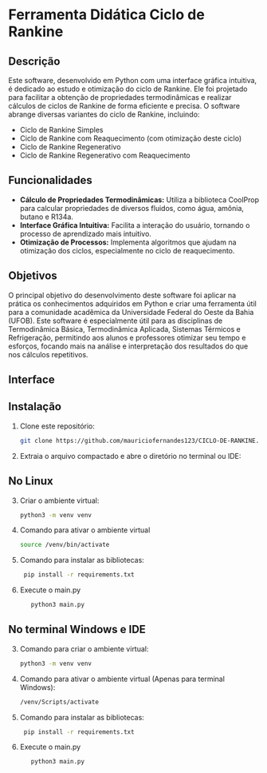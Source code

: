 # Ferramenta Didática Ciclo de Rankine

## Descrição

Este software, desenvolvido em Python com uma interface gráfica intuitiva, é dedicado ao estudo e otimização do ciclo de Rankine. Ele foi projetado para facilitar a obtenção de propriedades termodinâmicas e realizar cálculos de ciclos de Rankine de forma eficiente e precisa. O software abrange diversas variantes do ciclo de Rankine, incluindo:

- Ciclo de Rankine Simples
- Ciclo de Rankine com Reaquecimento (com otimização deste ciclo)
- Ciclo de Rankine Regenerativo
- Ciclo de Rankine Regenerativo com Reaquecimento

## Funcionalidades

- **Cálculo de Propriedades Termodinâmicas:** Utiliza a biblioteca CoolProp para calcular propriedades de diversos fluidos, como água, amônia, butano e R134a.
- **Interface Gráfica Intuitiva:** Facilita a interação do usuário, tornando o processo de aprendizado mais intuitivo.
- **Otimização de Processos:** Implementa algoritmos que ajudam na otimização dos ciclos, especialmente no ciclo de reaquecimento.

## Objetivos

O principal objetivo do desenvolvimento deste software foi aplicar na prática os conhecimentos adquiridos em Python e criar uma ferramenta útil para a comunidade acadêmica da Universidade Federal do Oeste da Bahia (UFOB). Este software é especialmente útil para as disciplinas de Termodinâmica Básica, Termodinâmica Aplicada, Sistemas Térmicos e Refrigeração, permitindo aos alunos e professores otimizar seu tempo e esforços, focando mais na análise e interpretação dos resultados do que nos cálculos repetitivos.

## Interface



## Instalação

1. Clone este repositório:
   ```bash
   git clone https://github.com/mauriciofernandes123/CICLO-DE-RANKINE.git

2. Extraia o arquivo compactado e abre o diretório no terminal ou IDE:

## No Linux

3. Criar o ambiente virtual:
   ```bash
   python3 -m venv venv
   
4. Comando para ativar o ambiente virtual
   ```bash
   source /venv/bin/activate
   
5. Comando para instalar as bibliotecas:
     ```bash
      pip install -r requirements.txt
     
6. Execute o main.py 
   ```bash
      python3 main.py

## No terminal Windows e IDE

3. Comando para criar o ambiente virtual:
   ```bash
   python3 -m venv venv
   
4. Comando para ativar o ambiente virtual (Apenas para terminal Windows):
   ```bash
   /venv/Scripts/activate

5. Comando para instalar as bibliotecas:
     ```bash
      pip install -r requirements.txt

6. Execute o main.py 
   ```bash
      python3 main.py

   
   

